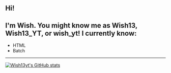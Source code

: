 ## Hi!
I'm Wish. You might know me as Wish13, Wish13_YT, or wish_yt!
I currently know:
--------------------
- HTML
- Batch
--------------------
[![Wish13yt's GitHub stats](https://github-readme-stats.vercel.app/api?username=wish13yt)](https://github.com/anuraghazra/github-readme-stats)

